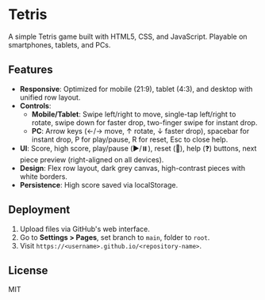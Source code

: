 # Tetris

A simple Tetris game built with HTML5, CSS, and JavaScript. Playable on smartphones, tablets, and PCs.

## Features
- **Responsive**: Optimized for mobile (21:9), tablet (4:3), and desktop with unified row layout.
- **Controls**:
  - **Mobile/Tablet**: Swipe left/right to move, single-tap left/right to rotate, swipe down for faster drop, two-finger swipe for instant drop.
  - **PC**: Arrow keys (←/→ move, ↑ rotate, ↓ faster drop), spacebar for instant drop, P for play/pause, R for reset, Esc to close help.
- **UI**: Score, high score, play/pause (▶️/⏸️), reset (🔄), help (❓) buttons, next piece preview (right-aligned on all devices).
- **Design**: Flex row layout, dark grey canvas, high-contrast pieces with white borders.
- **Persistence**: High score saved via localStorage.

## Deployment
1. Upload files via GitHub's web interface.
2. Go to **Settings > Pages**, set branch to `main`, folder to `root`.
3. Visit `https://<username>.github.io/<repository-name>`.

## License
MIT